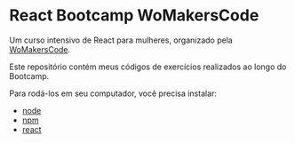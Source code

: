# React Bootcamp WoMakersCode

Um curso intensivo de React para mulheres, organizado pela [WoMakersCode](https://womakerscode.org/).

Este repositório contém meus códigos de exercícios realizados ao longo do Bootcamp.

Para rodá-los em seu computador, você precisa instalar:

   * [node](https://nodejs.org/pt-br/download/package-manager/)
   * [npm](https://www.npmjs.com/get-npm)
   * [react](https://pt-br.reactjs.org/)

